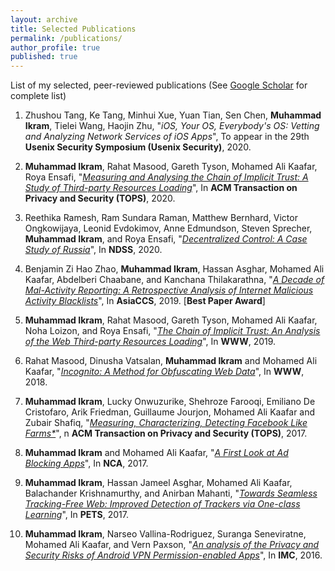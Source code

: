 ```yaml
---
layout: archive
title: Selected Publications
permalink: /publications/
author_profile: true
published: true
---
```


List of my selected, peer-reviewed publications (See [Google Scholar](https://scholar.google.com.au/citations?user=vkSaUFwAAAAJ&hl=en) for complete list)


1.  Zhushou Tang, Ke Tang, Minhui Xue, Yuan Tian, Sen Chen, **Muhammad Ikram**, Tielei Wang, Haojin Zhu, "*iOS, Your OS, Everybody's OS: Vetting and Analyzing Network Services of iOS Apps*", To appear in the 29th **Usenix Security Symposium (Usenix Security)**, 2020.

2.  **Muhammad Ikram**, Rahat Masood, Gareth Tyson, Mohamed Ali Kaafar, Roya Ensafi, "*[Measuring and Analysing the Chain of Implicit Trust: A Study of Third-party Resources Loading](/files/ik_wot_tops_2020.pdf)*", In **ACM Transaction on Privacy and Security (TOPS)**, 2020.

3.  Reethika Ramesh, Ram Sundara Raman, Matthew Bernhard, Victor Ongkowijaya, Leonid Evdokimov, Anne Edmundson, Steven Sprecher, **Muhammad Ikram**, and Roya Ensafi, "*[Decentralized Control: A Case Study of Russia](/files/ndss20-decentralized-control.pdf)*", In **NDSS**, 2020.

4.  Benjamin Zi Hao Zhao, **Muhammad Ikram**, Hassan Asghar, Mohamed Ali Kaafar, Abdelberi Chaabane, and Kanchana Thilakarathna, "*[A Decade of Mal-Activity Reporting: A Retrospective Analysis of Internet Malicious Activity Blacklists](/files/asiaccs_malwareanalysis.pdf)*", In **AsiaCCS**, 2019.  [**Best Paper Award**]

5.  **Muhammad Ikram**, Rahat Masood, Gareth Tyson, Mohamed Ali Kaafar, Noha Loizon, and Roya Ensafi, "*[The Chain of Implicit Trust: An Analysis of the Web Third-party Resources Loading](/files/ikram_www2019_cr.pdf)*", In **WWW**, 2019.

6.  Rahat Masood, Dinusha Vatsalan, **Muhammad Ikram** and Mohamed Ali Kaafar, "*[Incognito: A Method for Obfuscating Web Data](/files/Incognito-Ikram-WWW18.pdf)*", In **WWW**, 2018.

7.  **Muhammad Ikram**, Lucky Onwuzurike, Shehroze Farooqi, Emiliano De Cristofaro, Arik Friedman, Guillaume Jourjon, Mohamed Ali Kaafar and Zubair Shafiq, "*[Measuring, Characterizing, Detecting Facebook Like Farms*](files/fb_fraud_detection.pdf)*", n **ACM Transaction on Privacy and Security (TOPS)**, 2017.

7.  **Muhammad Ikram** and Mohamed Ali Kaafar, "*[A First Look at Ad Blocking Apps](/files/ikram_mpptools_nca.pdf)*", In **NCA**, 2017. 

9.  **Muhammad Ikram**, Hassan Jameel Asghar, Mohamed Ali Kaafar, Balachander Krishnamurthy, and Anirban Mahanti, "*[Towards Seamless Tracking-Free Web: Improved Detection of Trackers via One-class Learning](/files/pets_tracking.pdf)*", In **PETS**, 2017.

10. **Muhammad Ikram**, Narseo Vallina-Rodriguez, Suranga Seneviratne, Mohamed Ali Kaafar, and Vern Paxson, "*[An analysis of the Privacy and Security Risks of Android VPN Permission-enabled Apps](/files/imc_vpn.pdf)*", In **IMC**, 2016. 
